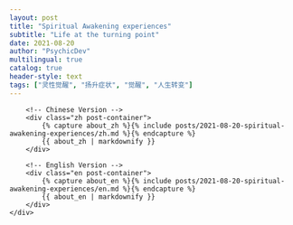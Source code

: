 ```yaml
---
layout: post
title: "Spiritual Awakening experiences"
subtitle: "Life at the turning point"
date: 2021-08-20
author: "PsychicDev"
multilingual: true
catalog: true
header-style: text
tags: ["灵性觉醒", "扬升症状", "觉醒", "人生转变"]
---
```

<div class="container">
    <div class="col-lg-8 col-md-10">

        <!-- Chinese Version -->
        <div class="zh post-container">
            {% capture about_zh %}{% include posts/2021-08-20-spiritual-awakening-experiences/zh.md %}{% endcapture %}
            {{ about_zh | markdownify }}
        </div>

        <!-- English Version -->
        <div class="en post-container">
            {% capture about_en %}{% include posts/2021-08-20-spiritual-awakening-experiences/en.md %}{% endcapture %}
            {{ about_en | markdownify }}
        </div>
    </div>
</div>
